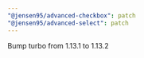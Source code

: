 ```yaml
---
"@jensen95/advanced-checkbox": patch
"@jensen95/advanced-select": patch
---
```


Bump turbo from 1.13.1 to 1.13.2

